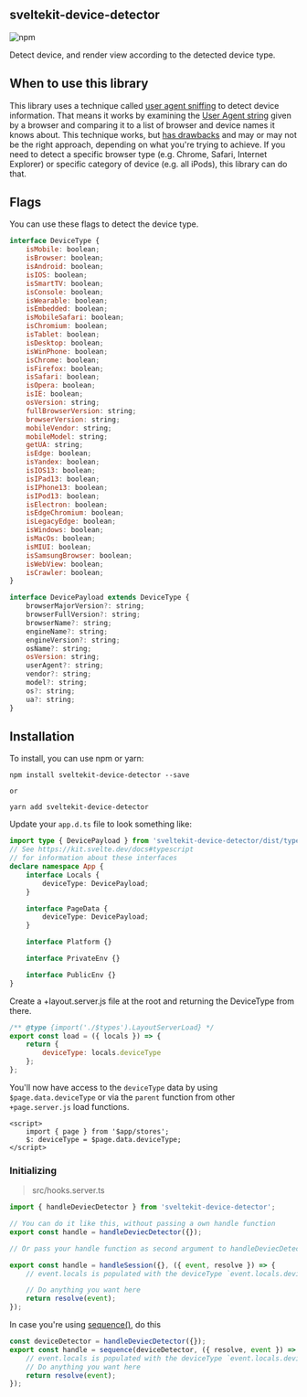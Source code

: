 ## sveltekit-device-detector

![npm](https://img.shields.io/npm/dm/sveltekit-device-detector?label=npm%20downloads)

Detect device, and render view according to the detected device type.

## When to use this library

This library uses a technique called [user agent sniffing](https://developer.mozilla.org/en-US/docs/Web/HTTP/Browser_detection_using_the_user_agent) to detect device information. That means it works by examining the [User Agent string](https://en.wikipedia.org/wiki/User_agent) given by a browser and comparing it to a list of browser and device names it knows about. This technique works, but [has drawbacks](https://css-tricks.com/browser-detection-is-bad/) and may or may not be the right approach, depending on what you're trying to achieve. If you need to detect a specific browser type (e.g. Chrome, Safari, Internet Explorer) or specific category of device (e.g. all iPods), this library can do that.

## Flags

You can use these flags to detect the device type.

```js
interface DeviceType {
	isMobile: boolean;
	isBrowser: boolean;
	isAndroid: boolean;
	isIOS: boolean;
	isSmartTV: boolean;
	isConsole: boolean;
	isWearable: boolean;
	isEmbedded: boolean;
	isMobileSafari: boolean;
	isChromium: boolean;
	isTablet: boolean;
	isDesktop: boolean;
	isWinPhone: boolean;
	isChrome: boolean;
	isFirefox: boolean;
	isSafari: boolean;
	isOpera: boolean;
	isIE: boolean;
	osVersion: string;
	fullBrowserVersion: string;
	browserVersion: string;
	mobileVendor: string;
	mobileModel: string;
	getUA: string;
	isEdge: boolean;
	isYandex: boolean;
	isIOS13: boolean;
	isIPad13: boolean;
	isIPhone13: boolean;
	isIPod13: boolean;
	isElectron: boolean;
	isEdgeChromium: boolean;
	isLegacyEdge: boolean;
	isWindows: boolean;
	isMacOs: boolean;
	isMIUI: boolean;
	isSamsungBrowser: boolean;
	isWebView: boolean;
	isCrawler: boolean;
}

interface DevicePayload extends DeviceType {
	browserMajorVersion?: string;
	browserFullVersion?: string;
	browserName?: string;
	engineName?: string;
	engineVersion?: string;
	osName?: string;
	osVersion: string;
	userAgent?: string;
	vendor?: string;
	model?: string;
	os?: string;
	ua?: string;
}
```

## Installation

To install, you can use npm or yarn:

```
npm install sveltekit-device-detector --save

or

yarn add sveltekit-device-detector
```

Update your `app.d.ts` file to look something like:

```ts
import type { DevicePayload } from 'sveltekit-device-detector/dist/types';
// See https://kit.svelte.dev/docs#typescript
// for information about these interfaces
declare namespace App {
	interface Locals {
		deviceType: DevicePayload;
	}

	interface PageData {
		deviceType: DevicePayload;
	}

	interface Platform {}

	interface PrivateEnv {}

	interface PublicEnv {}
}
```

Create a +layout.server.js file at the root and returning the DeviceType from there.

```js
/** @type {import('./$types').LayoutServerLoad} */
export const load = ({ locals }) => {
	return {
		deviceType: locals.deviceType
	};
};
```

You'll now have access to the `deviceType` data by using `$page.data.deviceType` or via the `parent` function from other `+page.server.js` load functions.

```svelte
<script>
	import { page } from '$app/stores';
	$: deviceType = $page.data.deviceType;
</script>
```

### Initializing

> src/hooks.server.ts

```js
import { handleDeviecDetector } from 'sveltekit-device-detector';

// You can do it like this, without passing a own handle function
export const handle = handleDeviecDetector({});

// Or pass your handle function as second argument to handleDeviecDetector

export const handle = handleSession({}, ({ event, resolve }) => {
	// event.locals is populated with the deviceType `event.locals.deviceType`

	// Do anything you want here
	return resolve(event);
});
```

In case you're using [sequence()](https://kit.svelte.dev/docs/modules#sveltejs-kit-hooks-sequence), do this

```js
const deviceDetector = handleDeviecDetector({});
export const handle = sequence(deviceDetector, ({ resolve, event }) => {
	// event.locals is populated with the deviceType `event.locals.deviceType`
	// Do anything you want here
	return resolve(event);
});
```
